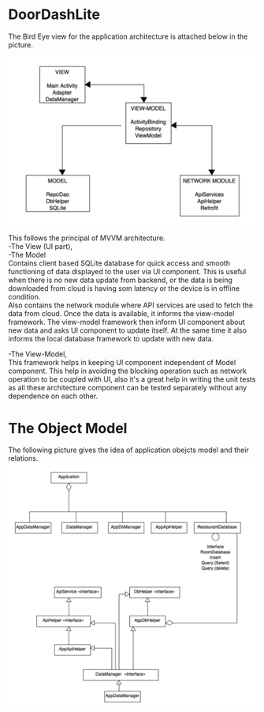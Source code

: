 # DoorDashLite
The Bird Eye view for the application architecture is attached below in the picture.

![alt text](architecture-overview.jpg)

This follows the principal of MVVM architecture. <br />
-The View (UI part), <br />
-The Model <br />
    	Contains client based SQLite database for quick access and smooth functioning of data displayed to the user via UI component. This is useful when there is no new data update from backend, or the data is being downloaded from cloud is having som latency or the device is in offline condition.<br />
    	Also contains the network module where API services are used to fetch the data from cloud. Once the data is available, it informs the view-model framework. The view-model framework then inform UI component about new data and asks UI component to update itself. At the same time it also informs the local database framework to update with new data.<br />
    
-The View-Model, <br />
This framework helps in keeping UI component independent of Model component. This help in avoiding the blocking operation such as network operation to be coupled with UI, also it's a great help in writing the unit tests as all these architecture component can be tested separately without any dependence on each other.

# The Object Model
The following picture gives the idea of application obejcts model and their relations.
![alt Object Model](object-model.jpg)